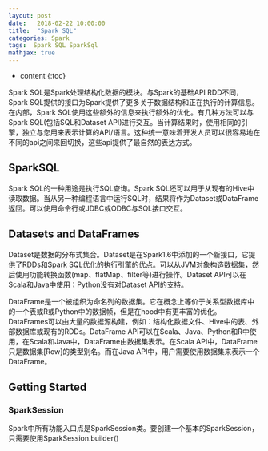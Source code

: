 ```yaml
---
layout: post
date:   2018-02-22 10:00:00
title:  "Spark SQL"
categories: Spark
tags:  Spark SQL SparkSql
mathjax: true
---
```


* content
{:toc}

Spark SQL是Spark处理结构化数据的模块。与Spark的基础API RDD不同，Spark SQL提供的接口为Spark提供了更多关于数据结构和正在执行的计算信息。在内部，Spark SQL使用这些额外的信息来执行额外的优化。有几种方法可以与Spark SQL(包括SQL和Dataset API)进行交互。当计算结果时，使用相同的引擎，独立与您用来表示计算的API/语言。这种统一意味着开发人员可以很容易地在不同的api之间来回切换，这些api提供了最自然的表达方式。






## SparkSQL
Spark SQL的一种用途是执行SQL查询。Spark SQL还可以用于从现有的Hive中读取数据。当从另一种编程语言中运行SQL时，结果将作为Dataset或DataFrame返回。可以使用命令行或JDBC或ODBC与SQL接口交互。

## Datasets and DataFrames
Dataset是数据的分布式集合。Dataset是在Spark1.6中添加的一个新接口，它提供了RDDs和Spark SQL优化的执行引擎的优点。可以从JVM对象构造数据集，然后使用功能转换函数(map、flatMap、filter等)进行操作。Dataset API可以在Scala和Java中使用；Python没有对Dataset API的支持。

DataFrame是一个被组织为命名列的数据集。它在概念上等价于关系型数据库中的一个表或R或Python中的数据帧，但是在hood中有更丰富的优化。DataFrames可以由大量的数据源构建，例如：结构化数据文件、Hive中的表、外部数据库或现有的RDDs。DataFrame API可以在Scala、Java、Python和R中使用，在Scala和Java中，DataFrame由数据集表示。在Scala API中，DataFrame只是数据集[Row]的类型别名。而在Java API中，用户需要使用数据集来表示一个DataFrame。

## Getting Started 

### SparkSession
Spark中所有功能入口点是SparkSession类。要创建一个基本的SparkSession，只需要使用SparkSession.builder()